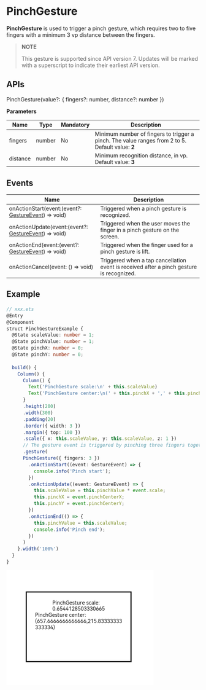 # PinchGesture

**PinchGesture** is used to trigger a pinch gesture, which requires two to five fingers with a minimum 3 vp distance between the fingers.

>  **NOTE**
>
>  This gesture is supported since API version 7. Updates will be marked with a superscript to indicate their earliest API version.


## APIs

PinchGesture(value?: { fingers?: number, distance?: number })

**Parameters**

| Name     | Type   | Mandatory | Description                              |
| -------- | ------ | --------- | ---------------------------------------- |
| fingers  | number | No        | Minimum number of fingers to trigger a pinch. The value ranges from 2 to 5.<br>Default value: **2** |
| distance | number | No        | Minimum recognition distance, in vp.<br>Default value: **3** |


## Events

| Name                                     | Description                              |
| ---------------------------------------- | ---------------------------------------- |
| onActionStart(event:(event?: [GestureEvent](ts-gesture-settings.md)) =&gt; void) | Triggered when a pinch gesture is recognized. |
| onActionUpdate(event:(event?: [GestureEvent](ts-gesture-settings.md)) =&gt; void) | Triggered when the user moves the finger in a pinch gesture on the screen. |
| onActionEnd(event:(event?: [GestureEvent](ts-gesture-settings.md)) =&gt; void) | Triggered when the finger used for a pinch gesture is lift. |
| onActionCancel(event: () =&gt; void)     | Triggered when a tap cancellation event is received after a pinch gesture is recognized. |


## Example

```ts
// xxx.ets
@Entry
@Component
struct PinchGestureExample {
  @State scaleValue: number = 1;
  @State pinchValue: number = 1;
  @State pinchX: number = 0;
  @State pinchY: number = 0;

  build() {
    Column() {
      Column() {
        Text('PinchGesture scale:\n' + this.scaleValue)
        Text('PinchGesture center:\n(' + this.pinchX + ',' + this.pinchY + ')')
      }
      .height(200)
      .width(300)
      .padding(20)
      .border({ width: 3 })
      .margin({ top: 100 })
      .scale({ x: this.scaleValue, y: this.scaleValue, z: 1 })
      // The gesture event is triggered by pinching three fingers together.
      .gesture(
      PinchGesture({ fingers: 3 })
        .onActionStart((event: GestureEvent) => {
          console.info('Pinch start');
        })
        .onActionUpdate((event: GestureEvent) => {
          this.scaleValue = this.pinchValue * event.scale;
          this.pinchX = event.pinchCenterX;
          this.pinchY = event.pinchCenterY;
        })
        .onActionEnd(() => {
          this.pinchValue = this.scaleValue;
          console.info('Pinch end');
        })
      )
    }.width('100%')
  }
}
```

 ![en-us_image_0000001174582848](figures/en-us_image_0000001174582848.png)
